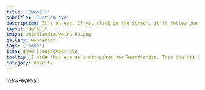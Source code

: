 ```yaml
---
title: 'Eyeball'
subtitle: 'Just an eye'
description: It's an eye. If you click on the screen, it'll follow you around until it gets bored. Find a niche and fill it, that's my motto.
layout: default
image: weirdlandia/weird-63.png
gallery: wonderbot
tags: ['home']
icon: game-icons:cyber-eye
tooltip: I made this eye as a set-piece for Weirdlandia. This one has better tracking, but the other implementation has better randomized motion. I haven't gotten back to figure out where each of them is doing the right thing.
category: novelty
---
```

:new-eyeball